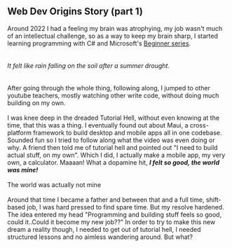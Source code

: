 ## Web Dev Origins Story (part 1)

Around 2022 I had a feeling my brain was atrophying, my job wasn't much of an intellectual challenge, so as a way to keep my brain sharp, I started learning programming with C# and Microsoft's [Beginner series](https://www.youtube.com/watch?v=0QUgvfuKvWU).
\
\
\
_It felt like rain falling on the soil after a summer drought._
\
\
\
After going through the whole thing, following along, I jumped to other youtube teachers, mostly watching other write code, without doing much building on my own.
\
\
I was knee deep in the dreaded Tutorial Hell, without even knowing at the time, that this was a thing. I eventually found out about Maui, a cross-platform framework to build desktop and mobile apps all in one codebase. Sounded fun so I tried to follow along what the video was even doing or why. A friend then told me of tutorial hell and pointed out "I need to build actual stuff, on my own". Which I did, I actually make a mobile app, my very own, a calculator. Maaaan! What a dopamine hit, **_I felt so good, the world was mine!_**
\
\
The world was actually not mine
\
\
Around that time I became a father and between that and a full time, shift-based job, I was hard pressed to find spare time. But my resolve hardened. The idea entered my head "Programming and building stuff feels so good, could it..Could it become my new job??" In order to try to make this new dream a reality though, I needed to get out of tutorial hell, I needed structured lessons and no aimless wandering around. But what?
